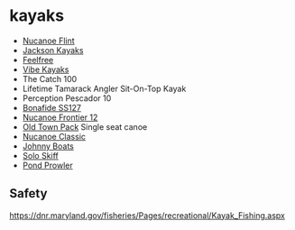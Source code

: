 # kayaks
- [Nucanoe Flint](https://www.nucanoe.com/flint-fishing-kayak/)
- [Jackson Kayaks](https://jacksonkayak.com/blog/kayak/bite/)
- [Feelfree](https://feelfreeus.com/kayaks/fishing-kayaks/lure-11-5/)
- [Vibe Kayaks](https://vibekayaks.com/collections/kayaks)
- The Catch 100
- Lifetime Tamarack Angler Sit-On-Top Kayak
- Perception Pescador 10
- [Bonafide SS127](https://bonafidekayaks.com/product/kayaks/ss127/)
- [Nucanoe Frontier 12](https://www.nucanoe.com/nucanoe-frontier/)
- [Old Town Pack](http://canoeing.com/product/old-town-pack/) Single seat canoe
- [Nucanoe Classic](https://www.nucanoe.com/nucanoe-classic/)
- [Johnny Boats](https://jonnyboats.com/)
- [Solo Skiff](https://www.soloskiff.com/)
- [Pond Prowler](https://www.basspro.com/shop/en/uncle-bucks-pond-prowler-boat-10)

## Safety
https://dnr.maryland.gov/fisheries/Pages/recreational/Kayak_Fishing.aspx
